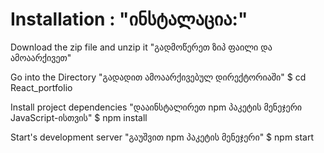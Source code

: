 # Installation : "ინსტალაცია:"

Download the zip file and unzip it "გადმოწერეთ ზიპ ფაილი და ამოაარქივეთ"

Go into the Directory "გადადით ამოაარქივებულ დირექტორიაში"
$ cd React_portfolio

Install project dependencies "დააინსტალირეთ npm პაკეტის მენეჯერი JavaScript-ისთვის"
$ npm install

Start's development server "გაუშვით npm პაკეტის მენეჯერი"
$ npm start
